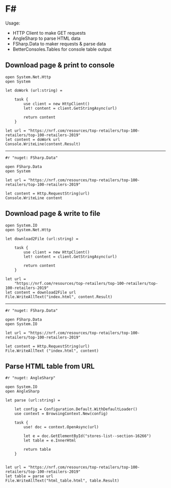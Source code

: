 # F#

Usage: 

- HTTP Client to make GET requests
- AngleSharp to parse HTML data
- FSharp.Data to maker requests & parse data
- BetterConsoles.Tables for console table output

## Download page & print to console 

```f#
open System.Net.Http
open System

let doWork (url:string) = 

    task {
        use client = new HttpClient()
        let! content = client.GetStringAsync(url)

        return content
    }

let url = "https://nrf.com/resources/top-retailers/top-100-retailers/top-100-retailers-2019"
let content = doWork url
Console.WriteLine(content.Result)
```

---

```F#
#r "nuget: FSharp.Data"

open FSharp.Data
open System

let url = "https://nrf.com/resources/top-retailers/top-100-retailers/top-100-retailers-2019"

let content = Http.RequestString(url)
Console.WriteLine content
```


## Download page & write to file

```f#
open System.IO
open System.Net.Http

let download2File (url:string) =

    task {
        use client = new HttpClient()
        let! content = client.GetStringAsync(url)

        return content
    }

let url =
    "https://nrf.com/resources/top-retailers/top-100-retailers/top-100-retailers-2019"
let content = download2File url
File.WriteAllText("index.html", content.Result)

```

---

```F#
#r "nuget: FSharp.Data"

open FSharp.Data
open System.IO

let url = "https://nrf.com/resources/top-retailers/top-100-retailers/top-100-retailers-2019"

let content = Http.RequestString(url)
File.WriteAllText ("index.html", content)
```

## Parse HTML table from URL

```f#
#r "nuget: AngleSharp" 

open System.IO
open AngleSharp

let parse (url:string) = 

    let config = Configuration.Default.WithDefaultLoader()
    use context = BrowsingContext.New(config)

    task {
        use! doc = context.OpenAsync(url)

        let e = doc.GetElementById("stores-list--section-16266")
        let table = e.InnerHtml

        return table
    }


let url = "https://nrf.com/resources/top-retailers/top-100-retailers/top-100-retailers-2019"
let table = parse url
File.WriteAllText("html_table.html", table.Result)
```

